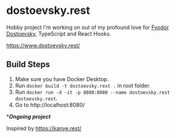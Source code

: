 # dostoevsky.rest

Hobby project I'm working on out of my profound love for [Fyodor Dostoevsky](https://en.wikipedia.org/wiki/Fyodor_Dostoevsky), TypeScript and React Hooks.

https://www.dostoevsky.rest/

## Build Steps
1. Make sure you have Docker Desktop.
2. Run `docker build -t dostoevsky.rest .` in root folder.
3. Run `docker run -d -it -p 8080:8080 --name dostoevsky.rest dostoevsky.rest`.
4. Go to http://localhost:8080/

****Ongoing project***

Inspired by https://kanye.rest/
